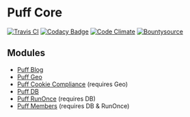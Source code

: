 # Puff Core
[![Travis CI](https://api.travis-ci.org/eustasy/puff-core.svg)](https://travis-ci.org/eustasy/puff-core)
[![Codacy Badge](https://api.codacy.com/project/badge/grade/ec942a83ce0f431d9f2a9bc0abada3b3)](https://www.codacy.com/app/lewisgoddard/puff-core)
[![Code Climate](https://codeclimate.com/github/eustasy/puff-core/badges/gpa.svg)](https://codeclimate.com/github/eustasy/puff-core)
[![Bountysource](https://www.bountysource.com/badge/tracker?tracker_id=17638338)](https://www.bountysource.com/teams/eustasy/issues?tracker_ids=17638338)

## Modules
- [Puff Blog](https://github.com/eustasy/puff-blog)
- [Puff Geo](https://github.com/eustasy/puff-geo)
- [Puff Cookie Compliance](https://github.com/eustasy/puff-cookiecompliance) (requires Geo)
- [Puff DB](https://github.com/eustasy/puff-db)
- [Puff RunOnce](https://github.com/eustasy/puff-runonce) (requires DB)
- [Puff Members](https://github.com/eustasy/puff-members) (requires DB & RunOnce)
